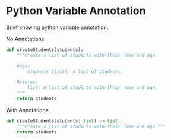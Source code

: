# Python Variable Annotation

Brief showing python variable annotation.

No Annotations
```py
def createStudents(students):
    """Create a list of students with their name and age.

    Args:
        students (list): A list of students.

    Returns:
        list: A list of students with their name and age.
    """
    return students
```

With Annotations
```py
def createStudents(students: list) -> list:
    """Create a list of students with their name and age."""
    return students
```
